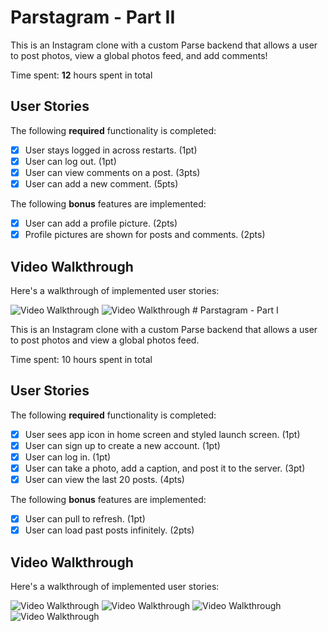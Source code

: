 # Parstagram - Part II

This is an Instagram clone with a custom Parse backend that allows a user to post photos, view a global photos feed, and add comments!

Time spent: **12** hours spent in total

## User Stories

The following **required** functionality is completed:

- [x] User stays logged in across restarts. (1pt)
- [x] User can log out. (1pt)
- [x] User can view comments on a post. (3pts)
- [x] User can add a new comment. (5pts)

The following **bonus** features are implemented:

- [x] User can add a profile picture. (2pts)
- [x] Profile pictures are shown for posts and comments. (2pts)

## Video Walkthrough

Here's a walkthrough of implemented user stories:

<img src='http://g.recordit.co/pczAquNN43.gif' title='Video Walkthrough' width='' alt='Video Walkthrough' />
<img src='http://g.recordit.co/BXI4FrRxXp.gif' title='Video Walkthrough' width='' alt='Video Walkthrough' />
# Parstagram - Part I

This is an Instagram clone with a custom Parse backend that allows a user to post photos and view a global photos feed.

Time spent: 10 hours spent in total

## User Stories

The following **required** functionality is completed:

- [x] User sees app icon in home screen and styled launch screen. (1pt)
- [x] User can sign up to create a new account. (1pt)
- [x] User can log in. (1pt)
- [x] User can take a photo, add a caption, and post it to the server. (3pt)
- [x] User can view the last 20 posts. (4pts)

The following **bonus** features are implemented:

- [x] User can pull to refresh. (1pt)
- [x] User can load past posts infinitely. (2pts)

## Video Walkthrough

Here's a walkthrough of implemented user stories:

<img src='http://g.recordit.co/1fogku175T.gif' title='Sign in' width='' alt='Video Walkthrough' />
<img src='http://g.recordit.co/zdU26n9E6a.gif' title='Post image from photo library' width='' alt='Video Walkthrough' />
<img src='http://g.recordit.co/mHqSzs75bm.gif' title='Post image from camera' width='' alt='Video Walkthrough' />
<img src='http://g.recordit.co/NFhU5fk8eg.gif' title='Sign up' width='' alt='Video Walkthrough' />
